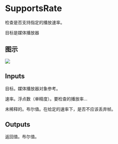 # SupportsRate

检查是否支持指定的播放速率。

目标是媒体播放器

## 图示

![]($-20221218-20015377.png)

## Inputs

目标。媒体播放器对象参考。

速率。浮点数（单精度）。要检查的播放率...

未稀释的。布尔值。在给定的速率下，是否不应该丢弃帧。

## Outputs

返回值。布尔值。
